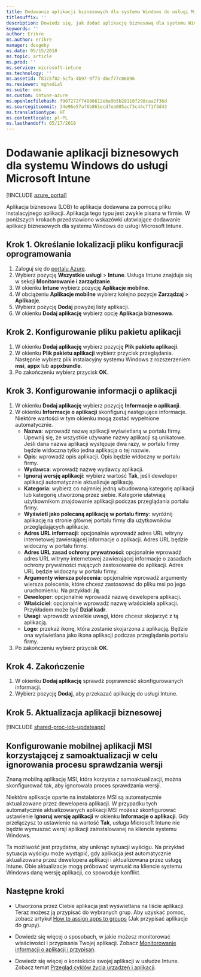 ```yaml
---
title: Dodawanie aplikacji biznesowych dla systemu Windows do usługi Microsoft Intune
titlesuffix: ''
description: Dowiedz się, jak dodać aplikację biznesową dla systemu Windows do usługi Microsoft Intune.
keywords: ''
author: Erikre
ms.author: erikre
manager: dougeby
ms.date: 05/15/2018
ms.topic: article
ms.prod: ''
ms.service: microsoft-intune
ms.technology: ''
ms.assetid: f81c5f82-5cfa-4b97-9f73-d6cf77c06896
ms.reviewer: mghadial
ms.suite: ems
ms.custom: intune-azure
ms.openlocfilehash: f907272f74886612eba9b5b28118f298caa2f36d
ms.sourcegitcommit: 34e96e57af6b861ecdfea085acf3c44cff1f3d43
ms.translationtype: HT
ms.contentlocale: pl-PL
ms.lasthandoff: 05/17/2018
---
```

# <a name="add-a-windows-line-of-business-app-to-microsoft-intune"></a>Dodawanie aplikacji biznesowych dla systemu Windows do usługi Microsoft Intune

[!INCLUDE [azure_portal](./includes/azure_portal.md)]

Aplikacja biznesowa (LOB) to aplikacja dodawana za pomocą pliku instalacyjnego aplikacji. Aplikacja tego typu jest zwykle pisana w firmie. W poniższych krokach przedstawiono wskazówki ułatwiające dodawanie aplikacji biznesowych dla systemu Windows do usługi Microsoft Intune.

## <a name="step-1-specify-the-software-setup-file"></a>Krok 1. Określanie lokalizacji pliku konfiguracji oprogramowania

1. Zaloguj się do [portalu Azure](https://portal.azure.com).
2. Wybierz pozycję **Wszystkie usługi** > **Intune**. Usługa Intune znajduje się w sekcji **Monitorowanie i zarządzanie**.
3. W okienku **Intune** wybierz pozycję **Aplikacje mobilne**.
4. W obciążeniu **Aplikacje mobilne** wybierz kolejno pozycje **Zarządzaj** > **Aplikacje**.
5. Wybierz pozycję **Dodaj** powyżej listy aplikacji.
6. W okienku **Dodaj aplikację** wybierz opcję **Aplikacja biznesowa**.

## <a name="step-2-configure-the-app-package-file"></a>Krok 2. Konfigurowanie pliku pakietu aplikacji

1. W okienku **Dodaj aplikację** wybierz pozycję **Plik pakietu aplikacji**.
2. W okienku **Plik pakietu aplikacji** wybierz przycisk przeglądania. Następnie wybierz plik instalacyjny systemu Windows z rozszerzeniem **msi**, **appx** lub **appxbundle**.
3. Po zakończeniu wybierz przycisk **OK**.


## <a name="step-3-configure-app-information"></a>Krok 3. Konfigurowanie informacji o aplikacji

1. W okienku **Dodaj aplikację** wybierz pozycję **Informacje o aplikacji**.
2. W okienku **Informacje o aplikacji** skonfiguruj następujące informacje. Niektóre wartości w tym okienku mogą zostać wypełnione automatycznie.
    - **Nazwa**: wprowadź nazwę aplikacji wyświetlaną w portalu firmy. Upewnij się, że wszystkie używane nazwy aplikacji są unikatowe. Jeśli dana nazwa aplikacji występuje dwa razy, w portalu firmy będzie widoczna tylko jedna aplikacja o tej nazwie.
    - **Opis**: wprowadź opis aplikacji. Opis będzie widoczny w portalu firmy.
    - **Wydawca**: wprowadź nazwę wydawcy aplikacji.
    - **Ignoruj wersję aplikacji**: wybierz wartość **Tak**, jeśli deweloper aplikacji automatycznie aktualizuje aplikację.
    - **Kategoria**: wybierz co najmniej jedną wbudowaną kategorię aplikacji lub kategorię utworzoną przez siebie. Kategorie ułatwiają użytkownikom znajdowanie aplikacji podczas przeglądania portalu firmy.
    - **Wyświetl jako polecaną aplikację w portalu firmy**: wyróżnij aplikację na stronie głównej portalu firmy dla użytkowników przeglądających aplikacje.
    - **Adres URL informacji**: opcjonalnie wprowadź adres URL witryny internetowej zawierającej informacje o aplikacji. Adres URL będzie widoczny w portalu firmy.
    - **Adres URL zasad ochrony prywatności**: opcjonalnie wprowadź adres URL witryny internetowej zawierającej informacje o zasadach ochrony prywatności mających zastosowanie do aplikacji. Adres URL będzie widoczny w portalu firmy.
    - **Argumenty wiersza polecenia**: opcjonalnie wprowadź argumenty wiersza polecenia, które chcesz zastosować do pliku msi po jego uruchomieniu. Na przykład: **/q**.
    - **Deweloper**: opcjonalnie wprowadź nazwę dewelopera aplikacji.
    - **Właściciel**: opcjonalnie wprowadź nazwę właściciela aplikacji. Przykładem może być **Dział kadr**.
    - **Uwagi**: wprowadź wszelkie uwagi, które chcesz skojarzyć z tą aplikacją.
    - **Logo**: przekaż ikonę, która zostanie skojarzona z aplikacją. Będzie ona wyświetlana jako ikona aplikacji podczas przeglądania portalu firmy.
3. Po zakończeniu wybierz przycisk **OK**.

## <a name="step-4-finish-up"></a>Krok 4. Zakończenie

1. W okienku **Dodaj aplikację** sprawdź poprawność skonfigurowanych informacji.
2. Wybierz pozycję **Dodaj**, aby przekazać aplikację do usługi Intune.

## <a name="step-5-update-a-line-of-business-app"></a>Krok 5. Aktualizacja aplikacji biznesowej

[!INCLUDE [shared-proc-lob-updateapp](./includes/shared-proc-lob-updateapp.md)]

## <a name="configure-a-self-updating-mobile-msi-app-to-ignore-the-version-check-process"></a>Konfigurowanie mobilnej aplikacji MSI korzystającej z samoaktualizacji w celu ignorowania procesu sprawdzania wersji

Znaną mobilną aplikację MSI, która korzysta z samoaktualizacji, można skonfigurować tak, aby ignorowała proces sprawdzania wersji. 

Niektóre aplikacje oparte na instalatorze MSI są automatycznie aktualizowane przez dewelopera aplikacji. W przypadku tych automatycznie aktualizowanych aplikacji MSI możesz skonfigurować ustawienie **Ignoruj wersję aplikacji** w okienku **Informacje o aplikacji**. Gdy przełączysz to ustawienie na wartość **Tak**, usługa Microsoft Intune nie będzie wymuszać wersji aplikacji zainstalowanej na kliencie systemu Windows. 

Ta możliwość jest przydatna, aby uniknąć sytuacji wyścigu. Na przykład sytuacja wyścigu może wystąpić, gdy aplikacja jest automatycznie aktualizowana przez dewelopera aplikacji i aktualizowana przez usługę Intune. Obie aktualizacje mogą próbować wymusić na kliencie systemu Windows daną wersję aplikacji, co spowoduje konflikt.

## <a name="next-steps"></a>Następne kroki

- Utworzona przez Ciebie aplikacja jest wyświetlana na liście aplikacji. Teraz możesz ją przypisać do wybranych grup. Aby uzyskać pomoc, zobacz artykuł [How to assign apps to groups](apps-deploy.md) (Jak przypisać aplikacje do grupy).

- Dowiedz się więcej o sposobach, w jakie możesz monitorować właściwości i przypisania Twojej aplikacji. Zobacz [Monitorowanie informacji o aplikacji i przypisań](apps-monitor.md).

- Dowiedz się więcej o kontekście swojej aplikacji w usłudze Intune. Zobacz temat [Przegląd cyklów życia urządzeń i aplikacji](introduction-device-app-lifecycles.md).
